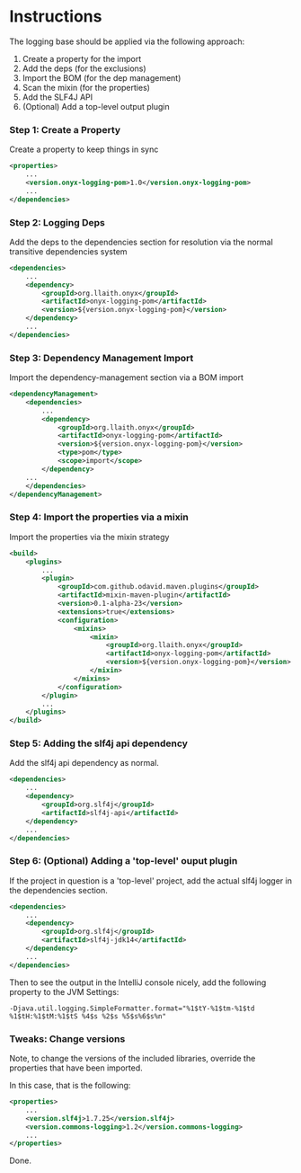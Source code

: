 # Instructions

The logging base should be applied via the following approach:

1. Create a property for the import
2. Add the deps (for the exclusions) 
3. Import the BOM (for the dep management) 
4. Scan the mixin (for the properties)
5. Add the SLF4J API
6. (Optional) Add a top-level output plugin


### Step 1: Create a Property

Create a property to keep things in sync

```xml
<properties>
    ...
    <version.onyx-logging-pom>1.0</version.onyx-logging-pom>
    ...
</dependencies>
```

### Step 2: Logging Deps

Add the deps to the dependencies section for resolution via the normal transitive dependencies system

```xml
<dependencies>
    ...
    <dependency>
        <groupId>org.llaith.onyx</groupId>
        <artifactId>onyx-logging-pom</artifactId>
        <version>${version.onyx-logging-pom}</version>
    </dependency>
    ...
</dependencies>
```

### Step 3: Dependency Management Import

Import the dependency-management section via a BOM import

```xml
<dependencyManagement>
    <dependencies>
        ...
        <dependency>
            <groupId>org.llaith.onyx</groupId>
            <artifactId>onyx-logging-pom</artifactId>
            <version>${version.onyx-logging-pom}</version>
            <type>pom</type>
            <scope>import</scope>
        </dependency>
    ...
    </dependencies>    
</dependencyManagement>
```

### Step 4: Import the properties via a mixin

Import the properties via the mixin strategy

```xml
<build>
    <plugins>
        ...
        <plugin>
            <groupId>com.github.odavid.maven.plugins</groupId>
            <artifactId>mixin-maven-plugin</artifactId>
            <version>0.1-alpha-23</version>
            <extensions>true</extensions>
            <configuration>
                <mixins>
                    <mixin>
                        <groupId>org.llaith.onyx</groupId>
                        <artifactId>onyx-logging-pom</artifactId>
                        <version>${version.onyx-logging-pom}</version>
                    </mixin>
                </mixins>
            </configuration>
        </plugin>
        ...
    </plugins>
</build>
```

### Step 5: Adding the slf4j api dependency

Add the slf4j api dependency as normal.

```xml
<dependencies>
    ...
    <dependency>
        <groupId>org.slf4j</groupId>
        <artifactId>slf4j-api</artifactId>
    </dependency>
    ...
</dependencies>
```        

### Step 6: (Optional) Adding a 'top-level' ouput plugin

If the project in question is a 'top-level' project, add the actual slf4j logger in the dependencies section.

```xml
<dependencies>
    ...
    <dependency>
        <groupId>org.slf4j</groupId>
        <artifactId>slf4j-jdk14</artifactId>
    </dependency>
    ...
</dependencies>
```

Then to see the output in the IntelliJ console nicely, add the following property to the JVM Settings:

```
-Djava.util.logging.SimpleFormatter.format="%1$tY-%1$tm-%1$td %1$tH:%1$tM:%1$tS %4$s %2$s %5$s%6$s%n"
```

### Tweaks: Change versions

Note, to change the versions of the included libraries, override the properties that have been imported.

In this case, that is the following:

```xml
<properties>
    ...
    <version.slf4j>1.7.25</version.slf4j>
    <version.commons-logging>1.2</version.commons-logging>
    ...
</properties>
```  

Done.

 